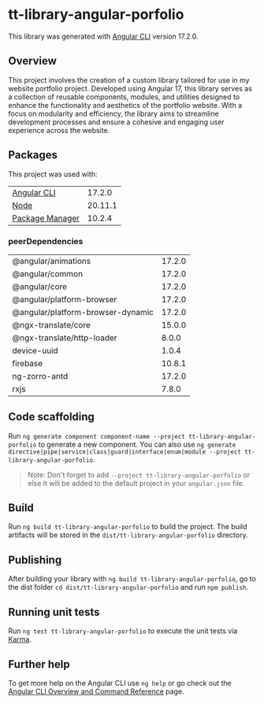 # tt-library-angular-porfolio

This library was generated with [Angular CLI](https://github.com/angular/angular-cli) version 17.2.0.

## Overview

This project involves the creation of a custom library tailored for use in my website portfolio project. Developed using Angular 17, this library serves as a collection of reusable components, modules, and utilities designed to enhance the functionality and aesthetics of the portfolio website. With a focus on modularity and efficiency, the library aims to streamline development processes and ensure a cohesive and engaging user experience across the website.

## Packages

This project was used with:

|                                                       |         |
| ----------------------------------------------------- | ------- |
| [Angular CLI](https://github.com/angular/angular-cli) | 17.2.0  |
| [Node](https://nodejs.org/)                           | 20.11.1 |
| [Package Manager](https://www.npmjs.com/package/npm)  | 10.2.4  |

### peerDependencies

|                                   |        |
| --------------------------------- | ------ |
| @angular/animations               | 17.2.0 |
| @angular/common                   | 17.2.0 |
| @angular/core                     | 17.2.0 |
| @angular/platform-browser         | 17.2.0 |
| @angular/platform-browser-dynamic | 17.2.0 |
| @ngx-translate/core               | 15.0.0 |
| @ngx-translate/http-loader        | 8.0.0  |
| device-uuid                       | 1.0.4  |
| firebase                          | 10.8.1 |
| ng-zorro-antd                     | 17.2.0 |
| rxjs                              | 7.8.0  |

## Code scaffolding

Run `ng generate component component-name --project tt-library-angular-porfolio` to generate a new component. You can also use `ng generate directive|pipe|service|class|guard|interface|enum|module --project tt-library-angular-porfolio`.
> Note: Don't forget to add `--project tt-library-angular-porfolio` or else it will be added to the default project in your `angular.json` file. 

## Build

Run `ng build tt-library-angular-porfolio` to build the project. The build artifacts will be stored in the `dist/tt-library-angular-porfolio` directory.

## Publishing

After building your library with `ng build tt-library-angular-porfolio`, go to the dist folder `cd dist/tt-library-angular-porfolio` and run `npm publish`.

## Running unit tests

Run `ng test tt-library-angular-porfolio` to execute the unit tests via [Karma](https://karma-runner.github.io).

## Further help

To get more help on the Angular CLI use `ng help` or go check out the [Angular CLI Overview and Command Reference](https://angular.io/cli) page.
